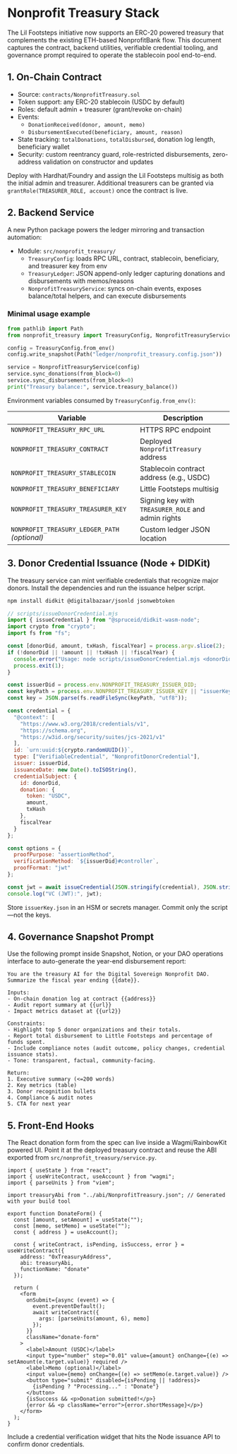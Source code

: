 # Nonprofit Treasury Stack

The Lil Footsteps initiative now supports an ERC-20 powered treasury that complements the existing ETH-based NonprofitBank flow. This document captures the contract, backend utilities, verifiable credential tooling, and governance prompt required to operate the stablecoin pool end-to-end.

## 1. On-Chain Contract
- Source: `contracts/NonprofitTreasury.sol`
- Token support: any ERC-20 stablecoin (USDC by default)
- Roles: default admin + treasurer (grant/revoke on-chain)
- Events:
  - `DonationReceived(donor, amount, memo)`
  - `DisbursementExecuted(beneficiary, amount, reason)`
- State tracking: `totalDonations`, `totalDisbursed`, donation log length, beneficiary wallet
- Security: custom reentrancy guard, role-restricted disbursements, zero-address validation on constructor and updates

Deploy with Hardhat/Foundry and assign the Lil Footsteps multisig as both the initial admin and treasurer. Additional treasurers can be granted via `grantRole(TREASURER_ROLE, account)` once the contract is live.

## 2. Backend Service
A new Python package powers the ledger mirroring and transaction automation:

- Module: `src/nonprofit_treasury/`
  - `TreasuryConfig`: loads RPC URL, contract, stablecoin, beneficiary, and treasurer key from env
  - `TreasuryLedger`: JSON append-only ledger capturing donations and disbursements with memos/reasons
  - `NonprofitTreasuryService`: syncs on-chain events, exposes balance/total helpers, and can execute disbursements

### Minimal usage example
```python
from pathlib import Path
from nonprofit_treasury import TreasuryConfig, NonprofitTreasuryService

config = TreasuryConfig.from_env()
config.write_snapshot(Path("ledger/nonprofit_treasury.config.json"))

service = NonprofitTreasuryService(config)
service.sync_donations(from_block=0)
service.sync_disbursements(from_block=0)
print("Treasury balance:", service.treasury_balance())
```

Environment variables consumed by `TreasuryConfig.from_env()`:

| Variable | Description |
| --- | --- |
| `NONPROFIT_TREASURY_RPC_URL` | HTTPS RPC endpoint |
| `NONPROFIT_TREASURY_CONTRACT` | Deployed `NonprofitTreasury` address |
| `NONPROFIT_TREASURY_STABLECOIN` | Stablecoin contract address (e.g., USDC) |
| `NONPROFIT_TREASURY_BENEFICIARY` | Little Footsteps multisig |
| `NONPROFIT_TREASURY_TREASURER_KEY` | Signing key with `TREASURER_ROLE` and admin rights |
| `NONPROFIT_TREASURY_LEDGER_PATH` *(optional)* | Custom ledger JSON location |

## 3. Donor Credential Issuance (Node + DIDKit)
The treasury service can mint verifiable credentials that recognize major donors. Install the dependencies and run the issuance helper script.

```bash
npm install didkit @digitalbazaar/jsonld jsonwebtoken
```

```javascript
// scripts/issueDonorCredential.mjs
import { issueCredential } from "@spruceid/didkit-wasm-node";
import crypto from "crypto";
import fs from "fs";

const [donorDid, amount, txHash, fiscalYear] = process.argv.slice(2);
if (!donorDid || !amount || !txHash || !fiscalYear) {
  console.error("Usage: node scripts/issueDonorCredential.mjs <donorDid> <amount> <txHash> <fiscalYear>");
  process.exit(1);
}

const issuerDid = process.env.NONPROFIT_TREASURY_ISSUER_DID;
const keyPath = process.env.NONPROFIT_TREASURY_ISSUER_KEY || "issuerKey.json";
const key = JSON.parse(fs.readFileSync(keyPath, "utf8"));

const credential = {
  "@context": [
    "https://www.w3.org/2018/credentials/v1",
    "https://schema.org",
    "https://w3id.org/security/suites/jcs-2021/v1"
  ],
  id: `urn:uuid:${crypto.randomUUID()}`,
  type: ["VerifiableCredential", "NonprofitDonorCredential"],
  issuer: issuerDid,
  issuanceDate: new Date().toISOString(),
  credentialSubject: {
    id: donorDid,
    donation: {
      token: "USDC",
      amount,
      txHash
    },
    fiscalYear
  }
};

const options = {
  proofPurpose: "assertionMethod",
  verificationMethod: `${issuerDid}#controller`,
  proofFormat: "jwt"
};

const jwt = await issueCredential(JSON.stringify(credential), JSON.stringify(options), JSON.stringify(key));
console.log("VC (JWT):", jwt);
```

Store `issuerKey.json` in an HSM or secrets manager. Commit only the script—not the keys.

## 4. Governance Snapshot Prompt
Use the following prompt inside Snapshot, Notion, or your DAO operations interface to auto-generate the year-end disbursement report:

```
You are the treasury AI for the Digital Sovereign Nonprofit DAO.
Summarize the fiscal year ending {{date}}.

Inputs:
- On-chain donation log at contract {{address}}
- Audit report summary at {{url}}
- Impact metrics dataset at {{url2}}

Constraints:
- Highlight top 5 donor organizations and their totals.
- Report total disbursement to Little Footsteps and percentage of funds spent.
- Include compliance notes (audit outcome, policy changes, credential issuance stats).
- Tone: transparent, factual, community-facing.

Return:
1. Executive summary (<=200 words)
2. Key metrics (table)
3. Donor recognition bullets
4. Compliance & audit notes
5. CTA for next year
```

## 5. Front-End Hooks
The React donation form from the spec can live inside a Wagmi/RainbowKit powered UI. Point it at the deployed treasury contract and reuse the ABI exported from `src/nonprofit_treasury/service.py`.

```tsx
import { useState } from "react";
import { useWriteContract, useAccount } from "wagmi";
import { parseUnits } from "viem";

import treasuryAbi from "../abi/NonprofitTreasury.json"; // Generated with your build tool

export function DonateForm() {
  const [amount, setAmount] = useState("");
  const [memo, setMemo] = useState("");
  const { address } = useAccount();

  const { writeContract, isPending, isSuccess, error } = useWriteContract({
    address: "0xTreasuryAddress",
    abi: treasuryAbi,
    functionName: "donate"
  });

  return (
    <form
      onSubmit={async (event) => {
        event.preventDefault();
        await writeContract({
          args: [parseUnits(amount, 6), memo]
        });
      }}
      className="donate-form"
    >
      <label>Amount (USDC)</label>
      <input type="number" step="0.01" value={amount} onChange={(e) => setAmount(e.target.value)} required />
      <label>Memo (optional)</label>
      <input value={memo} onChange={(e) => setMemo(e.target.value)} />
      <button type="submit" disabled={isPending || !address}>
        {isPending ? "Processing..." : "Donate"}
      </button>
      {isSuccess && <p>Donation submitted!</p>}
      {error && <p className="error">{error.shortMessage}</p>}
    </form>
  );
}
```

Include a credential verification widget that hits the Node issuance API to confirm donor credentials.
